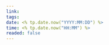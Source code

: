 ```yaml
---
link: 
tags:
date: <% tp.date.now("YYYY:MM:DD") %>
time: <% tp.date.now("HH:MM") %>
readed: false
---
```

